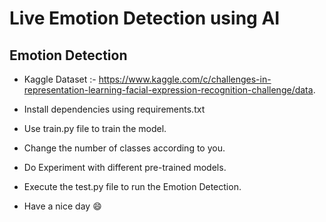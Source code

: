 # Live Emotion Detection using AI

## Emotion Detection

- Kaggle Dataset :- https://www.kaggle.com/c/challenges-in-representation-learning-facial-expression-recognition-challenge/data.

- Install dependencies using requirements.txt

- Use train.py file to train the model.

- Change the number of classes according to you.

- Do Experiment with different pre-trained models.

- Execute the test.py file to run the Emotion Detection.

- Have a nice day 😄




